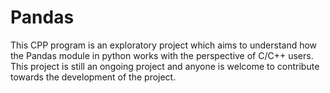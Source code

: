 # Pandas
This CPP program is an exploratory project which aims to understand how the Pandas module in python works with the perspective of C/C++ users.
This project is still an ongoing project and anyone is welcome to contribute towards the development of the project.
